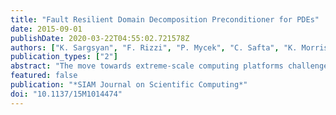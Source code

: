 ```yaml
---
title: "Fault Resilient Domain Decomposition Preconditioner for PDEs"
date: 2015-09-01
publishDate: 2020-03-22T04:55:02.721578Z
authors: ["K. Sargsyan", "F. Rizzi", "P. Mycek", "C. Safta", "K. Morris", "H. Najm", "O. Le Maître", "O. Knio", "B. Debusschere"]
publication_types: ["2"]
abstract: "The move towards extreme-scale computing platforms challenges scientific simulations in many ways. Given the recent tendencies in computer architecture development, one needs to reformulate legacy codes in order to cope with large amounts of communication, system faults, and requirements of low-memory usage per core. In this work, we develop a novel framework for solving PDEs via domain decomposition that reformulates the solution as a state of knowledge with a probabilistic interpretation. Such reformulation allows resiliency with respect to potential faults without having to apply fault detection, avoids unnecessary communication, and is generally well-suited for rigorous uncertainty quantification studies that target improvements of predictive fidelity of scientific models. We demonstrate our algorithm for one-dimensional PDE examples where artificial faults have been implemented as bit flips in the binary representation of subdomain solutions."
featured: false
publication: "*SIAM Journal on Scientific Computing*"
doi: "10.1137/15M1014474"
---
```



